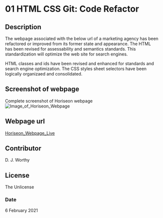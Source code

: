 # 01 HTML CSS Git: Code Refactor

## Description

The webpage associated with the below url of a marketing agency has been refactored or improved from its former state and appearance.  The HTML has been revised for assessability and semantics standards.  This standardization will optimize the web site for search engines.

HTML classes and ids have been revised and enhanced for standards and search engine optimization.  The CSS styles sheet selectors have been logically organizaed and consolidated. 

## Screenshot of webpage
Complete screenshot of Horiseon webpage
![Image_of_Horiseon_Webpage](./assets/images/screenshot_horiseon_webpage.jpg)

## Webpage url
[Horiseon_Webpage_Live](https://djavanw.github.io/digitalmarketing/)

## Contributor
D. J. Worthy

## License
The Unlicense

### Date
6 February 2021